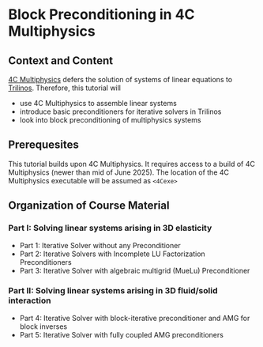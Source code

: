 # Block Preconditioning in 4C Multiphysics

## Context and Content

[4C Multiphysics](https://4c-multiphysics.org) defers the solution of systems of linear equations to [Trilinos](https://trilinos.github.io).
Therefore, this tutorial will

- use 4C Multiphysics to assemble linear systems
- introduce basic preconditioners for iterative solvers in Trilinos
- look into block preconditioning of multiphysics systems

## Prerequesites

This tutorial builds upon 4C Multiphysics.
It requires access to a build of 4C Multiphysics (newer than mid of June 2025).
The location of the 4C Multiphysics executable will be assumed as `<4Cexe>`

## Organization of Course Material

### Part I: Solving linear systems arising in 3D elasticity

- Part 1: Iterative Solver without any Preconditioner
- Part 2: Iterative Solvers with Incomplete LU Factorization Preconditioners
- Part 3: Iterative Solver with algebraic multigrid (MueLu) Preconditioner

### Part II: Solving linear systems arising in 3D fluid/solid interaction

- Part 4: Iterative Solver with block-iterative preconditioner and AMG for block inverses
- Part 5: Iterative Solver with fully coupled AMG preconditioners
